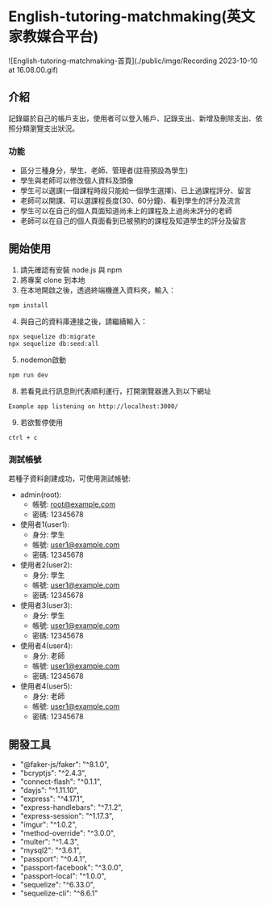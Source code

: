# English-tutoring-matchmaking(英文家教媒合平台)
![English-tutoring-matchmaking-首頁](./public/imge/Recording 2023-10-10 at 16.08.00.gif)
## 介紹

記錄屬於自己的帳戶支出，使用者可以登入帳戶、記錄支出、新增及刪除支出、依照分類瀏覽支出狀況。
### 功能
* 區分三種身分，學生、老師、管理者(註冊預設為學生)
* 學生與老師可以修改個人資料及頭像
* 學生可以選課(一個課程時段只能給一個學生選擇)、已上過課程評分、留言
* 老師可以開課、可以選課程長度(30、60分鐘)、看到學生的評分及流言
* 學生可以在自己的個人頁面知道尚未上的課程及上過尚未評分的老師
* 老師可以在自己的個人頁面看到已被預約的課程及知道學生的評分及留言
## 開始使用

1. 請先確認有安裝 node.js 與 npm
2. 將專案 clone 到本地
3. 在本地開啟之後，透過終端機進入資料夾，輸入：
  ```
  npm install
  ```
4. 與自己的資料庫連接之後，請繼續輸入：
  ```
  npx sequelize db:migrate
  npx sequelize db:seed:all
  ```
5. nodemon啟動
  ```
  npm run dev
  ```
8. 若看見此行訊息則代表順利運行，打開瀏覽器進入到以下網址
  ```
  Example app listening on http://localhost:3000/
  ```
9. 若欲暫停使用
  ```
  ctrl + c
  ```
### 測試帳號
若種子資料創建成功，可使用測試帳號:
+ admin(root):
  - 帳號: root@example.com
  - 密碼: 12345678
+ 使用者1(user1):
  - 身分: 學生
  - 帳號: user1@example.com
  - 密碼: 12345678 
+ 使用者2(user2):
  - 身分: 學生
  - 帳號: user1@example.com
  - 密碼: 12345678 
+ 使用者3(user3):
  - 身分: 學生
  - 帳號: user1@example.com
  - 密碼: 12345678 
+ 使用者4(user4):
  - 身分: 老師
  - 帳號: user1@example.com
  - 密碼: 12345678 
+ 使用者4(user5):
  - 身分: 老師
  - 帳號: user1@example.com
  - 密碼: 12345678 

## 開發工具

* "@faker-js/faker": "^8.1.0",
* "bcryptjs": "^2.4.3",
* "connect-flash": "^0.1.1",
* "dayjs": "^1.11.10",
* "express": "^4.17.1",
* "express-handlebars": "^7.1.2",
* "express-session": "^1.17.3",
* "imgur": "^1.0.2",
* "method-override": "^3.0.0",
* "multer": "^1.4.3",
* "mysql2": "^3.6.1",
* "passport": "^0.4.1",
* "passport-facebook": "^3.0.0",
* "passport-local": "^1.0.0",
* "sequelize": "^6.33.0",
* "sequelize-cli": "^6.6.1"